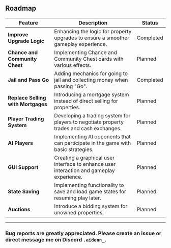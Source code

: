 ## Roadmap


| Feature                            | Description                                                  | Status        |
|------------------------------------|--------------------------------------------------------------|---------------|
| **Improve Upgrade Logic** | Enhancing the logic for property upgrades to ensure a smoother gameplay experience. | Completed |
| **Chance and Community Chest** | Implementing Chance and Community Chest cards with various effects. | Planned |
| **Jail and Pass Go** | Adding mechanics for going to jail and collecting money when passing "Go". | Completed |
| **Replace Selling with Mortgages** | Introducing a mortgage system instead of direct selling for properties. | Planned |
| **Player Trading System** | Developing a trading system for players to negotiate property trades and cash exchanges. | Planned |
| **AI Players** | Implementing AI opponents that can participate in the game with basic strategies. | Planned |
| **GUI Support** | Creating a graphical user interface to enhance user interaction and gameplay experience. | Planned |
| **State Saving** | Implementing functionality to save and load game states for resuming play later. | Planned |
| **Auctions** | Introduce a bidding system for unowned properties. | Planned |

---

### Bug reports are greatly appreciated. Please create an issue or direct message me on Discord `.aidenn_`.
